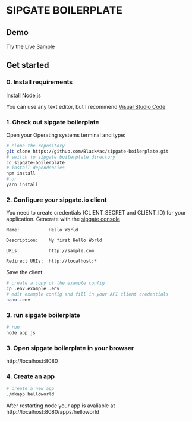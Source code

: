 SIPGATE BOILERPLATE
===================

## Demo

Try the [Live Sample](https://spinatathon.sideprojects.de)

## Get started
 ### 0. Install requirements
 [Install Node.js](https://nodejs.org/en/)
 
 You can use any text editor, but I recommend [Visual Studio Code](https://code.visualstudio.com/)

 ### 1. Check out sipgate boilerplate
 Open your Operating systems terminal and type:
```bash
# clone the repository
git clone https://github.com/BlackMac/sipgate-boilerplate.git
# switch to sipgate boilerplate directory
cd sipgate-boilerplate
# install dependencies
npm install
# or
yarn install
```

### 2. Configure your sipgate.io client

You need to create credentials (CLIENT_SECRET and CLIENT_ID) for your application. Generate with the [sipgate console](https://console.sipgate.com)

```
Name:           Hello World

Description:    My first Hello World 

URLs:           http://sample.com

Redirect URIs:  http://localhost:*
```

Save the client 
```bash
# create a copy of the example config
cp .env.example .env
# edit example config and fill in your API client credentials
nano .env
```


### 3. run sipgate boilerplate
```bash
# run
node app.js
```

### 3. Open sipgate boilerplate in your browser

http://localhost:8080

### 4. Create an app

```bash
# create a new app
./mkapp helloworld
```
After restarting node your app is avaliable at http://localhost:8080/apps/helloworld
